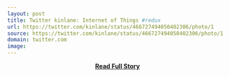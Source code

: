 ```yaml
---
layout: post
title: Twitter kinlane: Internet of Things #redux  
url: https://twitter.com/kinlane/status/466727494050402306/photo/1
source: https://twitter.com/kinlane/status/466727494050402306/photo/1
domain: twitter.com
image: 
---
```


<p></p>
<center><p><a href="https://twitter.com/kinlane/status/466727494050402306/photo/1" style='padding:25px; font-sze:18px; font-weight: bold;'>Read Full Story</a></p></center>
